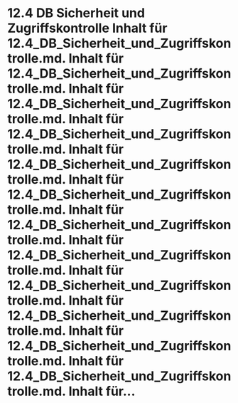 # 12.4 DB Sicherheit und Zugriffskontrolle Inhalt für 12.4_DB_Sicherheit_und_Zugriffskontrolle.md. Inhalt für 12.4_DB_Sicherheit_und_Zugriffskontrolle.md. Inhalt für 12.4_DB_Sicherheit_und_Zugriffskontrolle.md. Inhalt für 12.4_DB_Sicherheit_und_Zugriffskontrolle.md. Inhalt für 12.4_DB_Sicherheit_und_Zugriffskontrolle.md. Inhalt für 12.4_DB_Sicherheit_und_Zugriffskontrolle.md. Inhalt für 12.4_DB_Sicherheit_und_Zugriffskontrolle.md. Inhalt für 12.4_DB_Sicherheit_und_Zugriffskontrolle.md. Inhalt für 12.4_DB_Sicherheit_und_Zugriffskontrolle.md. Inhalt für 12.4_DB_Sicherheit_und_Zugriffskontrolle.md. Inhalt für 12.4_DB_Sicherheit_und_Zugriffskontrolle.md. Inhalt für 12.4_DB_Sicherheit_und_Zugriffskontrolle.md. Inhalt für...